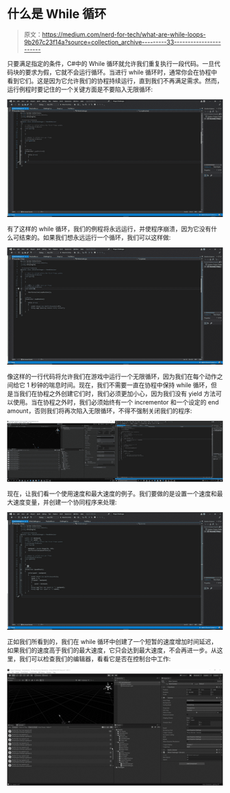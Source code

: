 # 什么是 While 循环

> 原文：<https://medium.com/nerd-for-tech/what-are-while-loops-9b267c23f14a?source=collection_archive---------33----------------------->

只要满足指定的条件，C#中的 While 循环就允许我们重复执行一段代码。一旦代码块的要求为假，它就不会运行循环。当进行 while 循环时，通常你会在协程中看到它们。这是因为它允许我们的协程持续运行，直到我们不再满足需求。然而，运行例程时要记住的一个关键方面是不要陷入无限循环:

![](img/c0a487aefd1638d264a098eb70cffe4b.png)

有了这样的 while 循环，我们的例程将永远运行，并使程序崩溃，因为它没有什么可结束的。如果我们想永远运行一个循环，我们可以这样做:

![](img/c49ba1e8f74297206ee8562b12243ca8.png)

像这样的一行代码将允许我们在游戏中运行一个无限循环，因为我们在每个动作之间给它 1 秒钟的喘息时间。现在，我们不需要一直在协程中保持 while 循环，但是当我们在协程之外创建它们时，我们必须更加小心，因为我们没有 yield 方法可以使用。当在协程之外时，我们必须始终有一个 incrementor 和一个设定的 end amount，否则我们将再次陷入无限循环，不得不强制关闭我们的程序:

![](img/0dd5fb9d8758c1787aaaa988d59fff64.png)

现在，让我们看一个使用速度和最大速度的例子。我们要做的是设置一个速度和最大速度变量，并创建一个协同程序来处理:

![](img/782e28bdf9881345d7d6d1176a5a6133.png)

正如我们所看到的，我们在 while 循环中创建了一个短暂的速度增加时间延迟，如果我们的速度高于我们的最大速度，它只会达到最大速度，不会再进一步。从这里，我们可以检查我们的编辑器，看看它是否在控制台中工作:

![](img/155358741e0bab05bbf7056ddf201513.png)